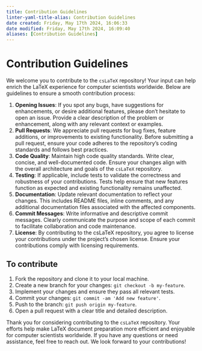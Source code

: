```yaml
---
title: Contribution Guidelines
linter-yaml-title-alias: Contribution Guidelines
date created: Friday, May 17th 2024, 16:06:33
date modified: Friday, May 17th 2024, 16:09:40
aliases: [Contribution Guidelines]
---
```


# Contribution Guidelines

We welcome you to contribute to the `csLaTeX` repository! Your input can help enrich the LaTeX experience for computer scientists worldwide. Below are guidelines to ensure a smooth contribution process:

1. **Opening Issues**: If you spot any bugs, have suggestions for enhancements, or desire additional features, please don’t hesitate to open an issue. Provide a clear description of the problem or enhancement, along with any relevant context or examples.
2. **Pull Requests**: We appreciate pull requests for bug fixes, feature additions, or improvements to existing functionality. Before submitting a pull request, ensure your code adheres to the repository’s coding standards and follows best practices.
3. **Code Quality**: Maintain high code quality standards. Write clear, concise, and well-documented code. Ensure your changes align with the overall architecture and goals of the `csLaTeX` repository.
4. **Testing**: If applicable, include tests to validate the correctness and robustness of your contributions. Tests help ensure that new features function as expected and existing functionality remains unaffected.
5. **Documentation**: Update relevant documentation to reflect your changes. This includes README files, inline comments, and any additional documentation files associated with the affected components.
6. **Commit Messages**: Write informative and descriptive commit messages. Clearly communicate the purpose and scope of each commit to facilitate collaboration and code maintenance.
7. **License**: By contributing to the csLaTeX repository, you agree to license your contributions under the project’s chosen license. Ensure your contributions comply with licensing requirements.

## To contribute

1. Fork the repository and clone it to your local machine.
2. Create a new branch for your changes: `git checkout -b my-feature`.
3. Implement your changes and ensure they pass all relevant tests.
4. Commit your changes: `git commit -am 'Add new feature'`.
5. Push to the branch: `git push origin my-feature`.
6. Open a pull request with a clear title and detailed description.

Thank you for considering contributing to the `csLaTeX` repository. Your efforts help make LaTeX document preparation more efficient and enjoyable for computer scientists worldwide. If you have any questions or need assistance, feel free to reach out. We look forward to your contributions!
